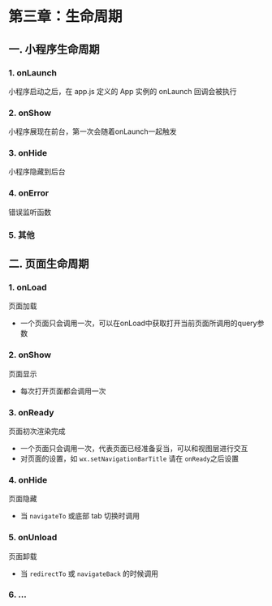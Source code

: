 # 第三章：生命周期

## 一. 小程序生命周期
### 1. onLaunch
小程序启动之后，在 app.js 定义的 App 实例的 onLaunch 回调会被执行

### 2. onShow
小程序展现在前台，第一次会随着onLaunch一起触发

### 3. onHide
小程序隐藏到后台

### 4. onError
错误监听函数

### 5. 其他

## 二. 页面生命周期

### 1. onLoad
页面加载
* 一个页面只会调用一次，可以在onLoad中获取打开当前页面所调用的query参数

### 2. onShow
页面显示
* 每次打开页面都会调用一次

### 3. onReady
页面初次渲染完成
* 一个页面只会调用一次，代表页面已经准备妥当，可以和视图层进行交互
* 对页面的设置，如 `wx.setNavigationBarTitle` 请在 `onReady`之后设置

### 4. onHide
页面隐藏
* 当 `navigateTo` 或底部 tab 切换时调用

### 5. onUnload
页面卸载
* 当 `redirectTo` 或 `navigateBack` 的时候调用

### 6. ...







<comment/>
<ad/>